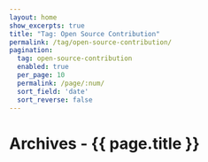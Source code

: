 ```yaml
---
layout: home
show_excerpts: true
title: "Tag: Open Source Contribution"
permalink: /tag/open-source-contribution/
pagination:
  tag: open-source-contribution
  enabled: true
  per_page: 10
  permalink: /page/:num/
  sort_field: 'date'
  sort_reverse: false
---
```


<h1>Archives - {{ page.title }}</h1>
